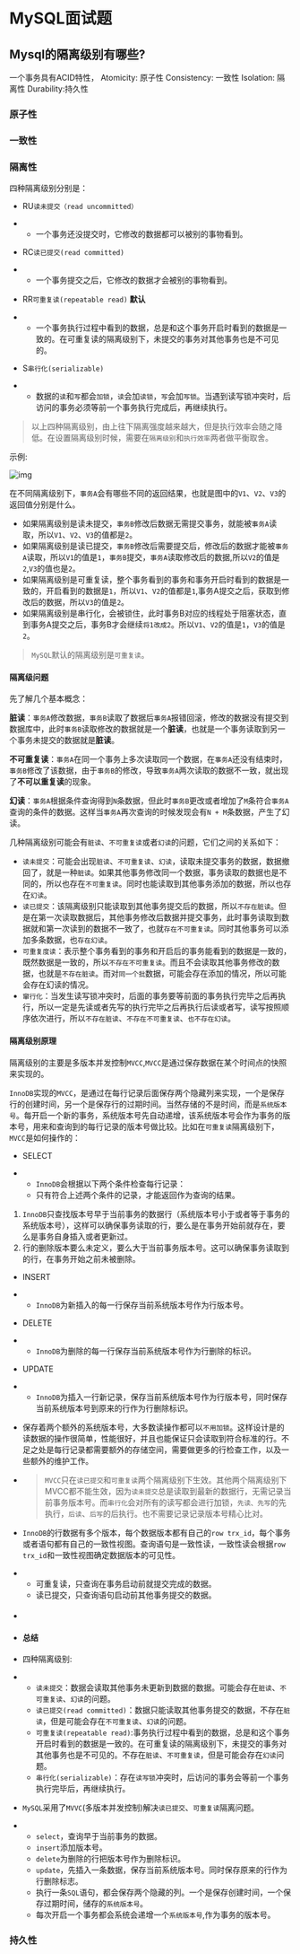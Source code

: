# MySQL面试题

## Mysql的隔离级别有哪些?

一个事务具有ACID特性，
    Atomicity: 原子性
    Consistency: 一致性
    Isolation: 隔离性
    Durability:持久性



### 原子性



### 一致性



### 隔离性

四种隔离级别分别是：

- RU`读未提交（read uncommitted）`

- - 一个事务还没提交时，它修改的数据都可以被别的事物看到。

- RC`读已提交(read committed)`

- - 一个事务提交之后，它修改的数据才会被别的事物看到。

- RR`可重复读(repeatable read)`  **默认**

- - 一个事务执行过程中看到的数据，总是和这个事务开启时看到的数据是一致的。在可重复读的隔离级别下，未提交的事务对其他事务也是不可见的。

- S`串行化(serializable)`

- - 数据的`读`和`写`都会`加锁`，`读`会加`读锁`，`写`会加`写锁`。当遇到读写锁冲突时，后访问的事务必须等前一个事务执行完成后，再继续执行。

> 以上四种隔离级别，由上往下隔离强度越来越大，但是执行效率会随之降低。在设置隔离级别时候，需要在`隔离级别`和`执行效率`两者做平衡取舍。



示例:

![img](https://pics5.baidu.com/feed/0823dd54564e9258cb77a06d01810b52cdbf4efb.png@f_auto?token=a300291f33f8e074861ff6a5f43841c2)

在不同隔离级别下，`事务A`会有哪些不同的返回结果，也就是图中的`V1`、`V2`、`V3`的返回值分别是什么。

- 如果隔离级别是读未提交，`事务B`修改后数据无需提交事务，就能被`事务A`读取，所以`V1`、`V2`、`V3`的值都是`2`。
- 如果隔离级别是读已提交，`事务B`修改后需要提交后，修改后的数据才能被`事务A`读取，所以`V1`的值是`1`，`事务B`提交，`事务A`读取修改后的数据,所以`V2`的值是`2`,`V3`的值也是`2`。
- 如果隔离级别是可重复读，整个事务看到的事务和事务开启时看到的数据是一致的，开启看到的数据是`1`，所以`V1`、`V2`的值都是`1`,事务A提交之后，获取到修改后的数据，所以`V3`的值是`2`。
- 如果隔离级别是串行化，会被锁住，此时事务B对应的线程处于阻塞状态，直到事务A提交之后，事务B才会继续`将1改成2`。所以`V1`、`V2`的值是`1`，`V3`的值是`2`。

> `MySQL`默认的隔离级别是`可重复读`。



#### 隔离级问题

先了解几个基本概念：

**脏读**：`事务A`修改数据，`事务B`读取了数据后`事务A`报错回滚，修改的数据没有提交到数据库中，此时`事务B`读取修改的数据就是一个**脏读**，也就是一个事务读取到另一个事务未提交的数据就是**脏读**。

**不可重复读**：`事务A`在同一个事务上多次读取同一个数据，在`事务A`还没有结束时，`事务B`修改了该数据，由于`事务B`的修改，导致`事务A`两次读取的数据不一致，就出现了**不可以重复读**的现象。

**幻读**：`事务A`根据条件查询得到`N`条数据，但此时`事务B`更改或者增加了`M`条符合`事务A`查询的条件的数据。这样当`事务A`再次查询的时候发现会有`N + M`条数据，产生了幻读。

几种隔离级别可能会有`脏读`、`不可重复读`或者`幻读`的问题，它们之间的关系如下：

- `读未提交`：可能会出现`脏读`、`不可重复读`、`幻读`，读取未提交事务的数据，数据撤回了，就是一种`脏读`。如果其他事务修改同一个数据，事务读取的数据也是不同的，所以也存在`不可重复读`。同时也能读取到其他事务添加的数据，所以也存在`幻读`。
- `读已提交`：该隔离级别只能读取到其他事务提交后的数据，所以`不存在脏读`。但是在第一次读取数据后，其他事务修改后数据并提交事务，此时事务读取到数据就和第一次读到的数据不一致了，也就`存在不可重复读`。同时其他事务可以添加多条数据，也`存在幻读`。
- `可重复度读`：表示整个事务看到的事务和开启后的事务能看到的数据是一致的，既然数据是一致的，所以`不存在不可重复读`。而且不会读取其他事务修改的数据，也就是`不存在脏读`。而对`同一个批`数据，可能会存在添加的情况，所以可能会存在幻读的情况。
- `窜行化`：当发生读写锁冲突时，后面的事务要等前面的事务执行完毕之后再执行，所以一定是先读或者先写的执行完毕之后再执行后读或者写，读写按照顺序依次进行，所以`不存在脏读`、`不存在不可重复读`、`也不存在幻读`。

#### 隔离级别原理

隔离级别的主要是多版本并发控制`MVCC`,`MVCC`是通过保存数据在某个时间点的快照来实现的。

`InnoDB`实现的`MVCC`，是通过在每行记录后面保存两个隐藏列来实现，一个是保存行的创建时间，另一个是保存行的过期时间。当然存储的不是时间，而是`系统版本号`。每开启一个新的事务，系统版本号先自动递增，该系统版本号会作为事务的版本号，用来和查询到的每行记录的版本号做比较。比如在`可重复读`隔离级别下，`MVCC`是如何操作的：

- SELECT

- - `InnoDB`会根据以下两个条件检查每行记录：
  - 只有符合上述两个条件的记录，才能返回作为查询的结果。

1. `InnoDB`只查找版本号早于当前事务的数据行（系统版本号小于或者等于事务的系统版本号），这样可以确保事务读取的行，要么是在事务开始前就存在，要么是事务自身插入或者更新过。
2. 行的删除版本要么未定义，要么大于当前事务版本号。这可以确保事务读取到的行，在事务开始之前未被删除。

- INSERT

- - `InnoDB`为新插入的每一行保存当前系统版本号作为行版本号。

- DELETE

- - `InnoDB`为删除的每一行保存当前系统版本号作为行删除的标识。

- UPDATE

- - `InnoDB`为插入一行新记录，保存当前系统版本号作为行版本号，同时保存当前系统版本号到原来的行作为行删除标识。

- 保存着两个额外的系统版本号，大多数读操作都可以`不用加锁`。这样设计是的读数据的操作很简单，性能很好，并且也能保证只会读取到符合标准的行。不足之处是每行记录都需要额外的存储空间，需要做更多的行检查工作，以及一些额外的维护工作。

- > `MVCC`只在`读已提交`和`可重复读`两个隔离级别下生效。其他两个隔离级别下MVCC都不能生效，因为`读未提交`总是读取到最新的数据行，无需记录当前事务版本号。而`串行化`会对所有的读写都会进行加锁，`先读、先写`的先执行，`后读`、`后写`的后执行。也不需要记录记录版本号精心比对。

- `InnoDB`的行数据有多个版本，每个数据版本都有自己的`row trx_id`，每个事务或者语句都有自己的一致性视图。查询语句是一致性读，一致性读会根据`row trx_id`和一致性视图确定数据版本的可见性。

- - 可重复读，只查询在事务启动前就提交完成的数据。
  - 读已提交，只查询语句启动前其他事务提交的数据。

- #### 

- #### 总结

- 四种隔离级别:

- - `读未提交`：数据会读取其他事务未更新到数据的数据。可能会存在`脏读`、`不可重复读`、`幻读`的问题。
  - `读已提交(read committed)`：数据只能读取其他事务提交的数据，不存在`脏读`，但是可能会存在`不可重复读`、`幻读`的问题。
  - `可重复读(repeatable read)`:事务执行过程中看到的数据，总是和这个事务开启时看到的数据是一致的。在可重复读的隔离级别下，未提交的事务对其他事务也是不可见的。不存在`脏读`、`不可重复读`，但是可能会存在`幻读`问题。
  - `串行化(serializable)`：存在`读写锁`冲突时，后访问的事务会等前一个事务执行完毕后，再继续执行。

- `MySQL`采用了`MVVC`(多版本并发控制)解决`读已提交`、`可重复读`隔离问题。

- - `select`，查询早于当前事务的数据。
  - `insert`添加版本号。
  - `delete`为删除的行把版本号作为删除标识。
  - `update`，先插入一条数据，保存当前系统版本号。同时保存原来的行作为行删除标志。
  - 执行一条`SQL`语句，都会保存两个隐藏的列。一个是保存创建时间，一个保存过期时间，储存的`系统版本号`。
  - 每次开启一个事务都会系统会递增一个`系统版本号`,作为事务的版本号。













### 持久性









































